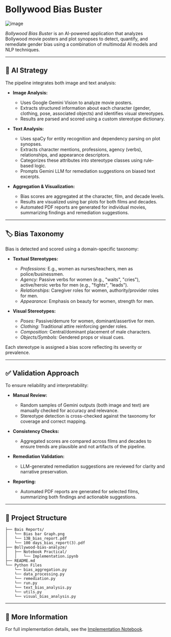 # Bollywood Bias Buster

![image](https://github.com/user-attachments/assets/6da0f00b-8945-47e0-a50d-ae43e264cdfb)


_Bollywood Bias Buster_ is an AI-powered application that analyzes Bollywood movie posters and plot synopses to detect, quantify, and remediate gender bias using a combination of multimodal AI models and NLP techniques.

---

## 🚀 AI Strategy

The pipeline integrates both image and text analysis:

- **Image Analysis:**  
  - Uses Google Gemini Vision to analyze movie posters.
  - Extracts structured information about each character (gender, clothing, pose, associated objects) and identifies visual stereotypes.
  - Results are parsed and scored using a custom stereotype dictionary.

- **Text Analysis:**  
  - Uses spaCy for entity recognition and dependency parsing on plot synopses.
  - Extracts character mentions, professions, agency (verbs), relationships, and appearance descriptors.
  - Categorizes these attributes into stereotype classes using rule-based logic.
  - Prompts Gemini LLM for remediation suggestions on biased text excerpts.

- **Aggregation & Visualization:**  
  - Bias scores are aggregated at the character, film, and decade levels.
  - Results are visualized using bar plots for both films and decades.
  - Automated PDF reports are generated for individual movies, summarizing findings and remediation suggestions.

---

## 🏷️ Bias Taxonomy

Bias is detected and scored using a domain-specific taxonomy:

- **Textual Stereotypes:**
  - *Professions:* E.g., women as nurses/teachers, men as police/businessmen.
  - *Agency:* Passive verbs for women (e.g., "waits", "cries"), active/heroic verbs for men (e.g., "fights", "leads").
  - *Relationships:* Caregiver roles for women, authority/provider roles for men.
  - *Appearance:* Emphasis on beauty for women, strength for men.

- **Visual Stereotypes:**
  - *Poses:* Passive/demure for women, dominant/assertive for men.
  - *Clothing:* Traditional attire reinforcing gender roles.
  - *Composition:* Central/dominant placement of male characters.
  - *Objects/Symbols:* Gendered props or visual cues.

Each stereotype is assigned a bias score reflecting its severity or prevalence.

---

## ✅ Validation Approach

To ensure reliability and interpretability:

- **Manual Review:**  
  - Random samples of Gemini outputs (both image and text) are manually checked for accuracy and relevance.
  - Stereotype detection is cross-checked against the taxonomy for coverage and correct mapping.

- **Consistency Checks:**  
  - Aggregated scores are compared across films and decades to ensure trends are plausible and not artifacts of the pipeline.

- **Remediation Validation:**  
  - LLM-generated remediation suggestions are reviewed for clarity and narrative preservation.

- **Reporting:**  
  - Automated PDF reports are generated for selected films, summarizing both findings and actionable suggestions.

---

## 📂 Project Structure

```
├── Bais Reports/
│   └── Bias bar Graph.png
│   └── 13B_bias_report.pdf
│   └── 100 days_bias_report(3).pdf
├── Bollywood-bias-analyze/
│   ├── Notebook Practical/
│   │   └── Implementation.ipynb
├── README.md
└── Python Files 
    └── bias_aggregation.py
    └── data_processing.py
    └── remediation.py
    └── run.py
    └── text_bias_analysis.py
    └── utils.py
    └── visual_bias_analysis.py
```

---

## 📖 More Information

For full implementation details, see the [Implementation Notebook](Notebook%20Practical/Implementation.ipynb).
